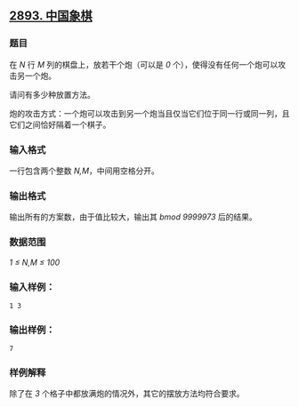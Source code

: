 ## [2893. 中国象棋](https://www.acwing.com/problem/content/2896/)

### 题目

在 *N* 行 *M* 列的棋盘上，放若干个炮（可以是 *0* 个），使得没有任何一个炮可以攻击另一个炮。

请问有多少种放置方法。

炮的攻击方式：一个炮可以攻击到另一个炮当且仅当它们位于同一行或同一列，且它们之间恰好隔着一个棋子。

### 输入格式

一行包含两个整数 *N,M*，中间用空格分开。

### 输出格式

输出所有的方案数，由于值比较大，输出其 *bmod 9999973* 后的结果。

### 数据范围

*1 ≤ N,M ≤ 100*

### 输入样例：

```
1 3
```

### 输出样例：

```
7
```

### 样例解释

除了在 *3* 个格子中都放满炮的情况外，其它的摆放方法均符合要求。
